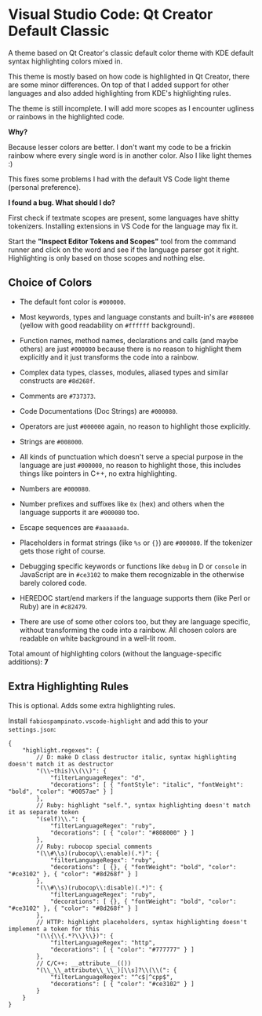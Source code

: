 # Visual Studio Code: Qt Creator Default Classic

A theme based on Qt Creator's classic default color theme with KDE default
syntax highlighting colors mixed in.

This theme is mostly based on how code is highlighted in Qt Creator, there
are some minor differences. On top of that I added support for other languages
and also added highlighting from KDE's highlighting rules.

The theme is still incomplete. I will add more scopes as I encounter ugliness
or rainbows in the highlighted code.

**Why?**

Because lesser colors are better. I don't want my code to be a frickin rainbow
where every single word is in another color.
Also I like light themes :)

This fixes some problems I had with the default VS Code light theme (personal preference).

**I found a bug. What should I do?**

First check if textmate scopes are present, some languages have shitty tokenizers.
Installing extensions in VS Code for the language may fix it.

Start the **"Inspect Editor Tokens and Scopes"** tool from the command runner and
click on the word and see if the language parser got it right. Highlighting is only
based on those scopes and nothing else.

## Choice of Colors

 - The default font color is `#000000`.
 - Most keywords, types and language constants and built-in's are `#808000`
   (yellow with good readability on `#ffffff` background).
 - Function names, method names, declarations and calls (and maybe others) are just `#000000` because there
   is no reason to highlight them explicitly and it just transforms the code into a rainbow.
 - Complex data types, classes, modules, aliased types and similar constructs are `#8d268f`.
 - Comments are `#737373`.
 - Code Documentations (Doc Strings) are `#000080`.
 - Operators are just `#000000` again, no reason to highlight those explicitly.
 - Strings are `#008000`.
 - All kinds of punctuation which doesn't serve a special purpose in the language are just `#000000`,
   no reason to highlight those, this includes things like pointers in C++, no extra highlighting.
 - Numbers are `#000080`.
 - Number prefixes and suffixes like `0x` (hex) and others when the language supports it are `#000080` too.
 - Escape sequences are `#aaaaaada`.
 - Placeholders in format strings (like `%s` or `{}`) are `#000080`. If the tokenizer gets those right of course.
 - Debugging specific keywords or functions like `debug` in D or `console` in JavaScript are in `#ce3102`
   to make them recognizable in the otherwise barely colored code.
 - HEREDOC start/end markers if the language supports them (like Perl or Ruby) are in `#c82479`.

 - There are use of some other colors too, but they are language specific, without transforming the code
   into a rainbow. All chosen colors are readable on white background in a well-lit room.

Total amount of highlighting colors (without the language-specific additions): **7**

## Extra Highlighting Rules

This is optional. Adds some extra highlighting rules.

Install `fabiospampinato.vscode-highlight` and add this to your `settings.json`:

```jsonc
{
    "highlight.regexes": {
        // D: make D class destructor italic, syntax highlighting doesn't match it as destructor
        "(\\~this)\\(\\)": {
            "filterLanguageRegex": "d",
            "decorations": [ { "fontStyle": "italic", "fontWeight": "bold", "color": "#0057ae" } ]
        },
        // Ruby: highlight "self.", syntax highlighting doesn't match it as separate token
        "(self)\\.": {
            "filterLanguageRegex": "ruby",
            "decorations": [ { "color": "#808000" } ]
        },
        // Ruby: rubocop special comments
        "(\\#\\s)(rubocop\\:enable)(.*)": {
            "filterLanguageRegex": "ruby",
            "decorations": [ {}, { "fontWeight": "bold", "color": "#ce3102" }, { "color": "#8d268f" } ]
        },
        "(\\#\\s)(rubocop\\:disable)(.*)": {
            "filterLanguageRegex": "ruby",
            "decorations": [ {}, { "fontWeight": "bold", "color": "#ce3102" }, { "color": "#8d268f" } ]
        },
        // HTTP: highlight placeholders, syntax highlighting doesn't implement a token for this
        "(\\{\\{.*?\\}\\})": {
            "filterLanguageRegex": "http",
            "decorations": [ { "color": "#777777" } ]
        },
        // C/C++: __attribute__(())
        "(\\_\\_attribute\\_\\_)[\\s]?\\(\\(": {
            "filterLanguageRegex": "^c$|^cpp$",
            "decorations": [ { "color": "#ce3102" } ]
        }
    }
}
```
